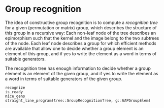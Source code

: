 # Group recognition

The idea of constructive group recognition is to compute a *recognition tree*
for a given (permutation or matrix) group, which describes the structure
of this group in a recursive way:
Each non-leaf node of the tree describes an epimorphism such that
the kernel and the image belong to the two subtrees of the node.
Each leaf node describes a group for which efficient methods are available
that allow one to decide whether a group element is an element of this group,
and if yes to write the element as a word in terms of suitable generators.

The recognition tree has enough information to decide whether a group element
is an element of the given group,
and if yes to write the element as a word in terms of suitable generators
of the given group.

```@docs
recognize
is_ready
nice_gens
straight_line_program(tree::GroupRecognitionTree, g::GAPGroupElem)
```
